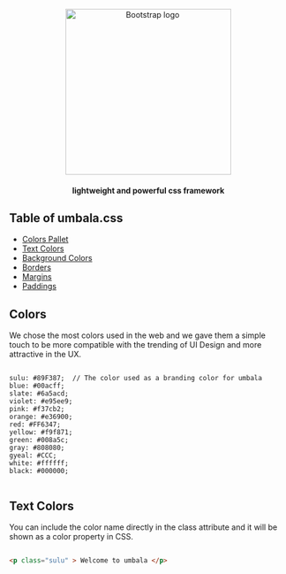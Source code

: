 
<p align="center">
  <a href="https://strutly.co/umbala">
    <img src="https://raw.githubusercontent.com/strutly/umbala/main/img/logo.png" alt="Bootstrap logo" width="300">
  </a>
</p>
<h4 align="center">lightweight and powerful css framework</h4>


## Table of umbala.css

- [Colors Pallet](#)
- [Text Colors](#)
- [Background Colors](#)
- [Borders](#)
- [Margins](#)
- [Paddings](#)

## Colors

We chose the most colors used in the web and we gave them a simple touch to be more compatible with the trending of UI Design and more attractive in the UX.

```text

sulu: #89F387;  // The color used as a branding color for umbala
blue: #00acff;
slate: #6a5acd;
violet: #e95ee9;
pink: #f37cb2;
orange: #e36900;
red: #FF6347;
yellow: #f9f871;
green: #008a5c;
gray: #808080;
gyeal: #CCC;
white: #ffffff;
black: #000000;


```

## Text Colors

You can include the color name directly in the class attribute and it will be shown as a color property in CSS.

```html

<p class="sulu" > Welcome to umbala </p>

```
